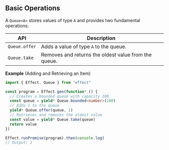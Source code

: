 ## Basic Operations

A `Queue<A>` stores values of type `A` and provides two fundamental operations:

| API           | Description                                          |
| ------------- | ---------------------------------------------------- |
| `Queue.offer` | Adds a value of type `A` to the queue.               |
| `Queue.take`  | Removes and returns the oldest value from the queue. |

**Example** (Adding and Retrieving an Item)

```ts twoslash
import { Effect, Queue } from "effect"

const program = Effect.gen(function* () {
  // Creates a bounded queue with capacity 100
  const queue = yield* Queue.bounded<number>(100)
  // Adds 1 to the queue
  yield* Queue.offer(queue, 1)
  // Retrieves and removes the oldest value
  const value = yield* Queue.take(queue)
  return value
})

Effect.runPromise(program).then(console.log)
// Output: 1
```
